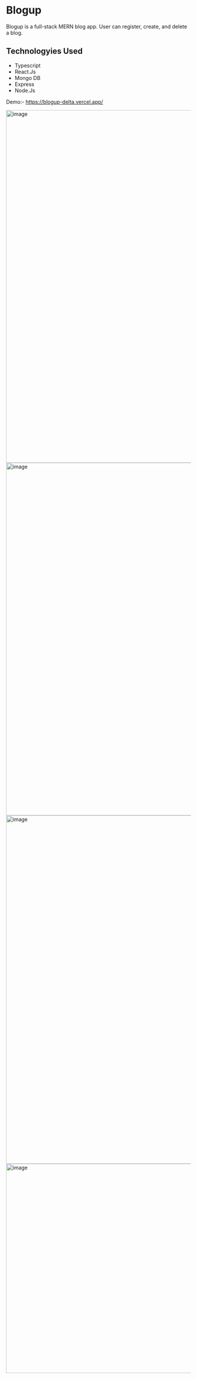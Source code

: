 # Blogup
Blogup is a full-stack MERN blog app. User can register, create, and delete a blog.

<h2>Technologyies Used</h2>
  <ul>
    <li>Typescript</li>
    <li>React.Js</li>
    <li>Mongo DB</li>
    <li>Express</li>
    <li>Node.Js</li>
  </ul>
  
  Demo:- https://blogup-delta.vercel.app/
  
  <img width="960" alt="image" src="https://user-images.githubusercontent.com/96938880/223125023-9811f930-129b-41e8-8b5d-0b2a2c492346.png">
<img width="960" alt="image" src="https://user-images.githubusercontent.com/96938880/223125107-60aa6dd8-20c7-4a7b-acc4-eaa6121f9cb4.png">
<img width="948" alt="image" src="https://user-images.githubusercontent.com/96938880/223125494-0ca27ee8-6690-44bf-abbe-c6be13b0a3f7.png">
<img width="570" alt="image" src="https://user-images.githubusercontent.com/96938880/223126313-3833598b-b3d7-497c-bea2-94c3dc7ad5d1.png">


